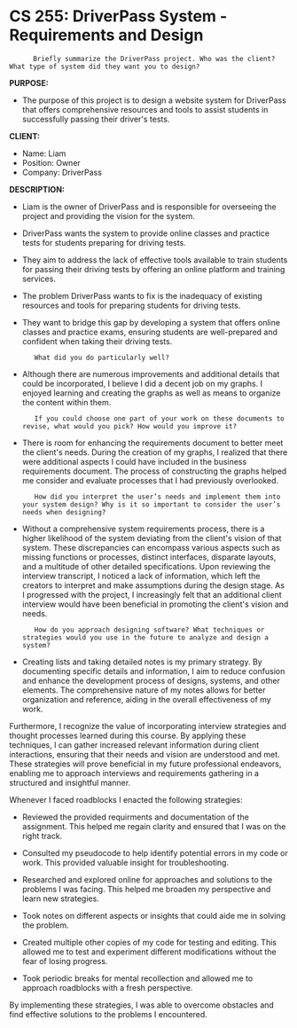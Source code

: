 # CS 255:  DriverPass System - Requirements and Design

          Briefly summarize the DriverPass project. Who was the client? What type of system did they want you to design?

**PURPOSE:**

 - The purpose of this project is to design a website system for DriverPass that offers comprehensive resources and tools to assist students in successfully passing their driver's tests.

**CLIENT:**
 - Name: Liam
 - Position: Owner
 - Company: DriverPass

**DESCRIPTION:**         
 - Liam is the owner of DriverPass and is responsible for overseeing the project and providing the vision for the system.
 - DriverPass wants the system to provide online classes and practice tests for students preparing for driving tests.
 - They aim to address the lack of effective tools available to train students for passing their driving tests by offering an online platform and training services.
 - The problem DriverPass wants to fix is the inadequacy of existing resources and tools for preparing students for driving tests.
 - They want to bridge this gap by developing a system that offers online classes and practice exams, ensuring students are well-prepared and confident when taking their driving tests.





          What did you do particularly well?

 - Although there are numerous improvements and additional details that could be incorporated, I believe I did a decent job on my graphs. I enjoyed learning and creating the graphs as well as means to organize the content within them.  
 





          If you could choose one part of your work on these documents to revise, what would you pick? How would you improve it?

 - There is room for enhancing the requirements document to better meet the client's needs. During the creation of my graphs, I realized that there were additional aspects I could have included in the business requirements document. The process of constructing the graphs helped me consider and evaluate processes that I had previously overlooked.
 




          How did you interpret the user’s needs and implement them into your system design? Why is it so important to consider the user’s needs when designing?


 - Without a comprehensive system requirements process, there is a higher likelihood of the system deviating from the client's vision of that system. These discrepancies can encompass various aspects such as missing functions or processes, distinct interfaces, disparate layouts, and a multitude of other detailed specifications. Upon reviewing the interview transcript, I noticed a lack of information, which left the creators to interpret and make assumptions during the design stage. As I progressed with the project, I increasingly felt that an additional client interview would have been beneficial in promoting the client's vision and needs.




          How do you approach designing software? What techniques or strategies would you use in the future to analyze and design a system?



 - Creating lists and taking detailed notes is my primary strategy. By documenting specific details and information, I aim to reduce confusion and enhance the development process of designs, systems, and other elements. The comprehensive nature of my notes allows for better organization and reference, aiding in the overall effectiveness of my work.

Furthermore, I recognize the value of incorporating interview strategies and thought processes learned during this course. By applying these techniques, I can gather increased relevant information during client interactions, ensuring that their needs and vision are understood and met. These strategies will prove beneficial in my future professional endeavors, enabling me to approach interviews and requirements gathering in a structured and insightful manner.


Whenever I faced roadblocks I enacted the following strategies:


 - Reviewed the provided requirments and documentation of the assignment.  This helped me regain clarity and ensured that I was on the right track.

 - Consulted my pseudocode to help identify potential errors in my code or work.  This provided valuable insight for troubleshooting.

 - Researched and explored online for approaches and solutions to the problems I was facing.  This helped me broaden my perspective and learn new strategies.  

 - Took notes on different aspects or insights that could aide me in solving the problem.

 - Created multiple other copies of my code for testing and editing. This allowed me to test and experiment different modifications without the fear of losing progress.  

 - Took periodic breaks for mental recollection and allowed me to approach roadblocks with a fresh perspective. 


By implementing these strategies, I was able to overcome obstacles and find effective solutions to the problems I encountered.



